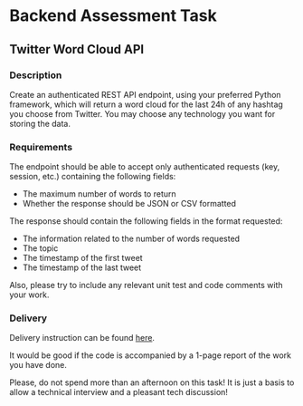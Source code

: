# Backend Assessment Task


## Twitter Word Cloud API

### Description
Create an authenticated REST API endpoint, using your preferred Python framework, which will return a word cloud for the last 24h of any hashtag you choose from Twitter. You may choose any technology you want for storing the data.

### Requirements
The endpoint should be able to accept only authenticated requests (key, session, etc.) containing the following fields:
- The maximum number of words to return
- Whether the response should be JSON or CSV formatted

The response should contain the following fields in the format requested:
- The information related to the number of words requested
- The topic
- The timestamp of the first tweet
- The timestamp of the last tweet

Also, please try to include any relevant unit test and code comments with your work.

### Delivery
Delivery instruction can be found [here](README.md).

It would be good if the code is accompanied by a 1-page report of the work you have done.

Please, do not spend more than an afternoon on this task! It is just a basis to allow a technical interview and a pleasant tech discussion! 
